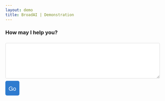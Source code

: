 ```yaml
---
layout: demo
title: BroadAI | Demonstration
---
```


<div class="top">
  <div class="mission">
  <form>
      <h3>
        How may I help you?
      </h3>
      <textarea id="notes" name="notes" rows="6" required style="width:calc(100% - 20px); padding:10px; margin:0.5em 0; border:1px solid #ddd; border-radius:4px; box-sizing:border-box;"></textarea>
      <input type="button" id="btngo" value="Go" onClick="go()" style="font-family: 'Architects Daughter', 'Helvetica Neue', Helvetica, Arial, serif; font-size: 18px; text-align: center; padding: 10px; margin: 0 10px 10px 0; color: #fff; background-color: #2e7bcf; border: none; border-radius: 5px; -moz-border-radius: 5px; -webkit-border-radius: 5px;">
    </form>
  </p>
  </div>

  <div class="lead" id="lead">
    <!-- .. result .. -->
  </div>
</div>
